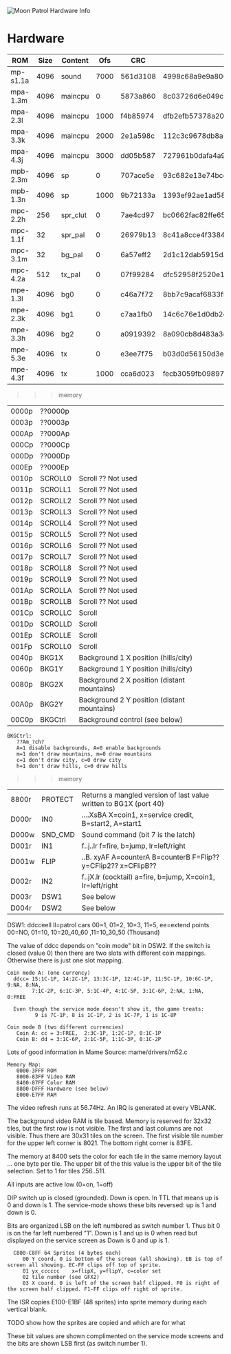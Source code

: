 ![Moon Patrol Hardware Info](MoonPatrol.jpg)

# Hardware

| ROM      | Size | Content  | Ofs  | CRC      | SHA1                                     | Disassembly |
| -------- | ---- | -------- | ---- | -------- | ---------------------------------------- | ----------- |
| mp-s1.1a | 4096 | sound    | 7000 | 561d3108 | 4998c68a9e9a8002251fa8f07aa1082444a9dc80 | SoundCode.md             |
| mpa-1.3m | 4096 | maincpu  |    0 | 5873a860 | 8c03726d6e049c3edbc277440184e31679f78258 | Code.md                  |
| mpa-2.3l | 4096 | maincpu  | 1000 | f4b85974 | dfb2efb57378a20af6f20569f4360cde95596f93 | Code.md                  |
| mpa-3.3k | 4096 | maincpu  | 2000 | 2e1a598c | 112c3c9678db8a8540a8df3708020c87fd10c91b | Code.md                  |
| mpa-4.3j | 4096 | maincpu  | 3000 | dd05b587 | 727961b0dafa4a96b580d51013336db2a18aff1e | Code.md                  |
| mpb-2.3m | 4096 | sp       |    0 | 707ace5e | 93c682e13e74bce29ced3a87bffb29569c114c3b | GFX2.md                  |
| mpb-1.3n | 4096 | sp       | 1000 | 9b72133a | 1393ef92ae1ad58a4b62ca1660c0793d30a8b5e2 | GFX2.md                  |
| mpc-2.2h |  256 | spr_clut |    0 | 7ae4cd97 | bc0662fac82ffe65f02092d912b2c2b0c7a8ac2b | SpriteColorSets.md       |
| mpc-1.1f |   32 | spr_pal  |    0 | 26979b13 | 8c41a8cce4f3384c392a9f7a223a50d7be0e14a5 | SpriteColors.md          |
| mpc-3.1m |   32 | bg_pal   |    0 | 6a57eff2 | 2d1c12dab5915da2ccd466e39436c88be434d634 | ImageBackgroundColors.md |
| mpc-4.2a |  512 | tx_pal   |    0 | 07f99284 | dfc52958f2520e1ce4446dd4c84c91413bbacf76 | TextColors.md            |
| mpe-1.3l | 4096 | bg0      |    0 | c46a7f72 | 8bb7c9acaf6833fb6c0575b015991b873a305a84 | GFX3.md                  |
| mpe-2.3k | 4096 | bg1      |    0 | c7aa1fb0 | 14c6c76e1d0db2c0745e5d6d33ea6945fac8e9ee | GFX4.md                  |
| mpe-3.3h | 4096 | bg2      |    0 | a0919392 | 8a090cb8d483a3d67c7360058e3fdd70e151cd62 | GFX5.md                  |
| mpe-5.3e | 4096 | tx       |    0 | e3ee7f75 | b03d0d56150d3e9da4a4c871338097b4f450b649 | GFX1.md                  |
| mpe-4.3f | 4096 | tx       | 1000 | cca6d023 | fecb3059fb09897a096add9452b50aec55c07545 | GFX1.md                  |


>>> memory

| | | |
| --- | --- | --- |
| 0000p | ??0000p | |
| 0003p | ??0003p | |
| 000Ap | ??000Ap | |
| 000Cp | ??000Cp | |
| 000Dp | ??000Dp | |
| 000Ep | ??000Ep | |
| 0010p | SCROLL0 | Scroll ?? Not used |
| 0011p | SCROLL1 | Scroll ?? Not used |
| 0012p | SCROLL2 | Scroll ?? Not used |
| 0013p | SCROLL3 | Scroll ?? Not used |
| 0014p | SCROLL4 | Scroll ?? Not used |
| 0015p | SCROLL5 | Scroll ?? Not used |
| 0016p | SCROLL6 | Scroll ?? Not used |
| 0017p | SCROLL7 | Scroll ?? Not used |
| 0018p | SCROLL8 | Scroll ?? Not used |
| 0019p | SCROLL9 | Scroll ?? Not used |
| 001Ap | SCROLLA | Scroll ?? Not used |
| 001Bp | SCROLLB | Scroll ?? Not used |
| 001Cp | SCROLLC | Scroll |
| 001Dp | SCROLLD | Scroll |
| 001Ep | SCROLLE | Scroll |
| 001Fp | SCROLL0 | Scroll |
| 0040p | BKG1X   | Background 1 X position (hills/city) |
| 0060p | BKG1Y   | Background 1 Y position (hills/city) |
| 0080p | BKG2X   | Background 2 X position (distant mountains) |
| 00A0p | BKG2Y   | Background 2 Y position (distant mountains) |
| 00C0p | BKGCtrl | Background control (see below) |

```
BKGCtrl:
   ??Am_?ch?
   A=1 disable backgrounds, A=0 enable backgrounds
   m=1 don't draw mountains, m=0 draw mountains
   c=1 don't draw city, c=0 draw city
   h=1 don't draw hills, c=0 draw hills
```

>>> memory

| | | |
| --- | --- | --- |
| 8800r | PROTECT | Returns a mangled version of last value written to BG1X (port 40) |
| D000r | IN0 | ....XsBA    X=coin1, x=service credit, B=start2, A=start1 |
| D000w | SND_CMD | Sound command (bit 7 is the latch) |
| D001r | IN1 | f..j..lr    f=fire, b=jump, lr=left/right |
| D001w | FLIP    | ..B. xyAF       A=counterA B=counterB F=Flip?? y=CFlip2?? x=CFlipB?? |
| D002r | IN2 | f..jX.lr    (cocktail) a=fire, b=jump, X=coin1, lr=left/right|
| D003r | DSW1 | See below |
| D004r | DSW2 | See below |


DSW1: ddcceell  ll=patrol cars 00=1, 01=2, 10=3, 11=5, ee=extend points 00=NO, 01=10, 10=20_40_60 ,11=10_30_50 (Thousand)

The value of ddcc depends on "coin mode" bit in DSW2. If the switch is closed (value 0) then there are two slots
with different coin mappings. Otherwise there is just one slot mapping.

```
Coin mode A: (one currency)
  ddcc= 15:1C-1P, 14:2C-1P, 13:3C-1P, 12:4C-1P, 11:5C-1P, 10:6C-1P, 9:NA, 8:NA, 
        7:1C-2P, 6:1C-3P, 5:1C-4P, 4:1C-5P, 3:1C-6P, 2:NA, 1:NA, 0:FREE

  Even though the service mode doesn't show it, the game treats:
         9 is 7C-1P, 8 is 1C-1P, 2 is 1C-7P, 1 is 1C-8P

Coin mode B (two different currencies)
   Coin A: cc = 3:FREE,  2:3C-1P, 1:2C-1P, 0:1C-1P
   Coin B: dd = 3:1C-6P, 2:1C-5P, 1:1C-3P, 0:1C-2P
```
   
Lots of good information in Mame Source: mame/drivers/m52.c

```
Memory Map:
   0000-3FFF ROM
   8000-83FF Video RAM
   8400-87FF Color RAM
   8800-DFFF Hardware (see below)
   E000-E7FF RAM
```

The video refresh runs at 56.74Hz. An IRQ is generated at every VBLANK.

The background video RAM is tile based. Memory is reserved for 32x32 tiles, but the first
row is not visible. The first and last columns are not visible. Thus there are 30x31 tiles
on the screen. The first visible tile number for the upper left corner is 8021. The bottom
right corner is 83FE.

The memory at 8400 sets the color for each tile in the same memory layout ... one byte per
tile. The upper bit of the this value is the upper bit of the tile selection. Set to 1 for
tiles 256..511.

All inputs are active low (0=on, 1=off)

DIP switch up is closed (grounded). Down is open. In TTL that means up is 0
and down is 1. The service-mode shows these bits reversed: up is 1 and down
is 0.

Bits are organized LSB on the left numbered as switch number 1.
Thus bit 0 is on the far left numbered "1". Down is 1 and up is 0 when read
but displayed on the service screen as Down is 0 and up is 1.

```
  C800-C8FF 64 Sprites (4 bytes each)
     00 Y coord. 0 is bottom of the screen (all showing). EB is top of screen all showing. EC-FF clips off top of sprite.
     01 yx_cccccc    x=flipX, y=flipY, c=color set
     02 tile number (see GFX2)
     03 X coord. 0 is left of the screen half clipped. F0 is right of the screen half clipped. F1-FF clips off right of sprite.
```

The ISR copies E100-E1BF (48 sprites) into sprite memory during each vertical blank.

TODO show how the sprites are copied and which are for what

These bit values are shown complimented on the service mode screens and the bits are shown 
LSB first (as switch number 1).
